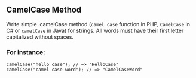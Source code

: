 ## CamelCase Method

Write simple .camelCase method (`camel_case` function in PHP, `CamelCase` in C# or `camelCase` in Java) for strings. All words must have their first letter capitalized without spaces.

### For instance:

``` C#=
camelCase("hello case"); // => "HelloCase"
camelCase("camel case word"); // => "CamelCaseWord"
```

